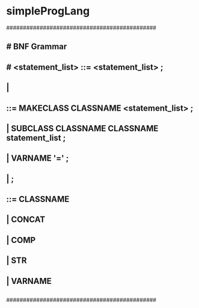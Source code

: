 # simpleProgLang




#############################################
## #
## #  BNF Grammar
## #
## #
## # <statement_list> ::=  <statement_list> <statement> ;
##                  | <statement> 
##
## <statement>  ::= MAKECLASS CLASSNAME <statement_list> ;
##              | SUBCLASS CLASSNAME CLASSNAME statement_list ;
##              | VARNAME '=' <expr> ;
##              | <expr> ;
##
## <expr> ::= CLASSNAME
##          | <expr> CONCAT <expr>
##          | <expr> COMP <expr>
##          | STR
##          | VARNAME
##
#############################################
